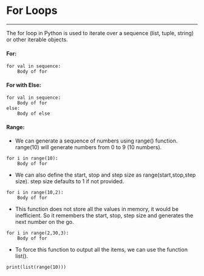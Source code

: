 # For Loops
---

The for loop in Python is used to iterate over a sequence (list, tuple, string) or other iterable objects. 

#### For:
~~~~
for val in sequence:
	Body of for
~~~~

#### For with Else:
~~~~
for val in sequence:
	Body of for
else:
    Body of else
~~~~

#### Range:

- We can generate a sequence of numbers using range() function. range(10) will generate numbers from 0 to 9 (10 numbers).
~~~~
for i in range(10):
    Body of for
~~~~
- We can also define the start, stop and step size as range(start,stop,step size). step size defaults to 1 if not provided.
~~~~
for i in range(10,2):
    Body of for
~~~~
- This function does not store all the values in memory, it would be inefficient. So it remembers the start, stop, step size and generates the next number on the go.
~~~~
for i in range(2,30,3):
    Body of for
~~~~
- To force this function to output all the items, we can use the function list().
~~~~
print(list(range(10)))
~~~~